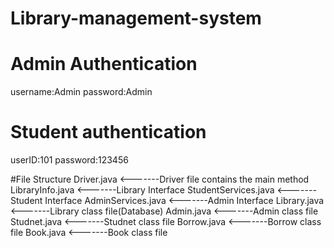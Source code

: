 # Library-management-system

# Admin Authentication
username:Admin
password:Admin

# Student authentication
userID:101
password:123456

#File Structure
Driver.java            <-------Driver file contains the main method
LibraryInfo.java       <-------Library Interface
StudentServices.java   <-------Student Interface
AdminServices.java     <-------Admin Interface
Library.java           <-------Library class file(Database)
Admin.java             <-------Admin class file
Studnet.java           <-------Studnet class file
Borrow.java            <-------Borrow class file
Book.java              <-------Book class file
